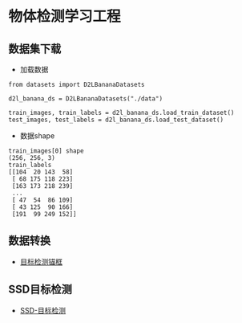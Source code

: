 # 物体检测学习工程

## 数据集下载

- 加载数据

```
from datasets import D2LBananaDatasets

d2l_banana_ds = D2LBananaDatasets("./data")

train_images, train_labels = d2l_banana_ds.load_train_dataset()
test_images, test_labels = d2l_banana_ds.load_test_dataset()
```

- 数据shape

```
train_images[0] shape
(256, 256, 3)
train_labels
[[104  20 143  58]
 [ 68 175 118 223]
 [163 173 218 239]
 ...
 [ 47  54  86 109]
 [ 43 125  90 166]
 [191  99 249 152]]
 ```

## 数据转换

- [目标检测锚框](目标检测锚框.ipynb)

## SSD目标检测

- [SSD-目标检测](SSD-目标检测.ipynb)
